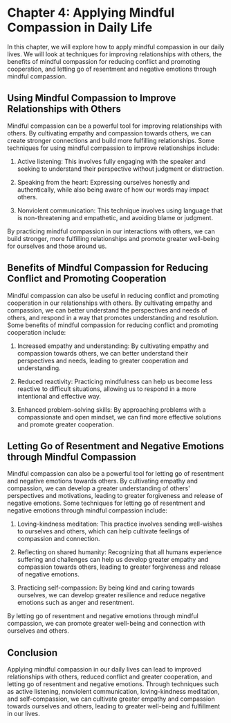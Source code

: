 Chapter 4: Applying Mindful Compassion in Daily Life
====================================================

In this chapter, we will explore how to apply mindful compassion in our daily lives. We will look at techniques for improving relationships with others, the benefits of mindful compassion for reducing conflict and promoting cooperation, and letting go of resentment and negative emotions through mindful compassion.

Using Mindful Compassion to Improve Relationships with Others
-------------------------------------------------------------

Mindful compassion can be a powerful tool for improving relationships with others. By cultivating empathy and compassion towards others, we can create stronger connections and build more fulfilling relationships. Some techniques for using mindful compassion to improve relationships include:

1. Active listening: This involves fully engaging with the speaker and seeking to understand their perspective without judgment or distraction.

2. Speaking from the heart: Expressing ourselves honestly and authentically, while also being aware of how our words may impact others.

3. Nonviolent communication: This technique involves using language that is non-threatening and empathetic, and avoiding blame or judgment.

By practicing mindful compassion in our interactions with others, we can build stronger, more fulfilling relationships and promote greater well-being for ourselves and those around us.

Benefits of Mindful Compassion for Reducing Conflict and Promoting Cooperation
------------------------------------------------------------------------------

Mindful compassion can also be useful in reducing conflict and promoting cooperation in our relationships with others. By cultivating empathy and compassion, we can better understand the perspectives and needs of others, and respond in a way that promotes understanding and resolution. Some benefits of mindful compassion for reducing conflict and promoting cooperation include:

1. Increased empathy and understanding: By cultivating empathy and compassion towards others, we can better understand their perspectives and needs, leading to greater cooperation and understanding.

2. Reduced reactivity: Practicing mindfulness can help us become less reactive to difficult situations, allowing us to respond in a more intentional and effective way.

3. Enhanced problem-solving skills: By approaching problems with a compassionate and open mindset, we can find more effective solutions and promote greater cooperation.

Letting Go of Resentment and Negative Emotions through Mindful Compassion
-------------------------------------------------------------------------

Mindful compassion can also be a powerful tool for letting go of resentment and negative emotions towards others. By cultivating empathy and compassion, we can develop a greater understanding of others' perspectives and motivations, leading to greater forgiveness and release of negative emotions. Some techniques for letting go of resentment and negative emotions through mindful compassion include:

1. Loving-kindness meditation: This practice involves sending well-wishes to ourselves and others, which can help cultivate feelings of compassion and connection.

2. Reflecting on shared humanity: Recognizing that all humans experience suffering and challenges can help us develop greater empathy and compassion towards others, leading to greater forgiveness and release of negative emotions.

3. Practicing self-compassion: By being kind and caring towards ourselves, we can develop greater resilience and reduce negative emotions such as anger and resentment.

By letting go of resentment and negative emotions through mindful compassion, we can promote greater well-being and connection with ourselves and others.

Conclusion
----------

Applying mindful compassion in our daily lives can lead to improved relationships with others, reduced conflict and greater cooperation, and letting go of resentment and negative emotions. Through techniques such as active listening, nonviolent communication, loving-kindness meditation, and self-compassion, we can cultivate greater empathy and compassion towards ourselves and others, leading to greater well-being and fulfillment in our lives.
